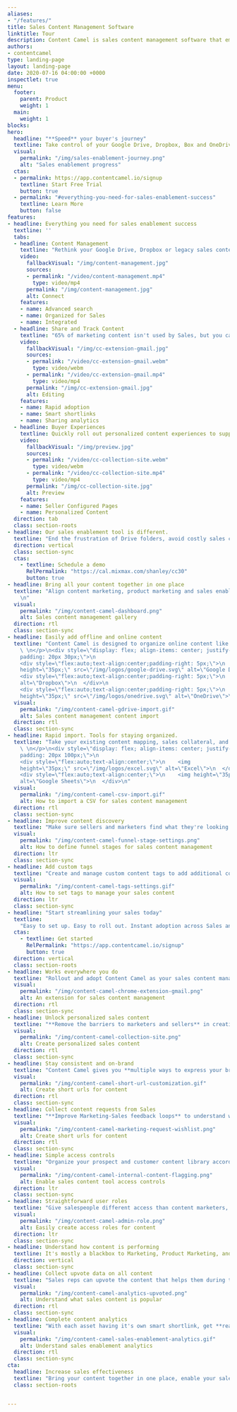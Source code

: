 ```yaml
---
aliases:
- "/features/"
title: Sales Content Management Software
linktitle: Tour
description: Content Camel is sales content management software that empowers sales reps with the right content to increase conversions to Closed Won. Take a Tour!
authors:
- contentcamel
type: landing-page
layout: landing-page
date: 2020-07-16 04:00:00 +0000
inspectlet: true
menu:
  footer:
    parent: Product
    weight: 1
  main:
    weight: 1
blocks: 
hero:
  headline: "**Speed** your buyer's journey"
  textline: Take control of your Google Drive, Dropbox, Box and OneDrive marketing and sales content. [Learn More](#everything-you-need-for-sales-enablement-success)
  visual:
    permalink: "/img/sales-enablement-journey.png"
    alt: "Sales enablement progress"
  ctas:
  - permalink: https://app.contentcamel.io/signup
    textline: Start Free Trial
    button: true
  - permalink: "#everything-you-need-for-sales-enablement-success"
    textline: Learn More
    button: false
features:
- headline: Everything you need for sales enablement success
  textline: ''
  tabs:
  - headline: Content Management
    textline: "Rethink your Google Drive, Dropbox or legacy sales content portal with easy to rollout and easy to adopt marketing and sales content management tools. Organize marketing collateral for sales success by setting funnel stages, content types, and tags.\n"
    video:
      fallbackVisual: "/img/content-management.jpg"
      sources:
      - permalink: "/video/content-management.mp4"
        type: video/mp4
      permalink: "/img/content-management.jpg"
      alt: Connect
    features:
    - name: Advanced search
    - name: Organized for Sales
    - name: Integrated
  - headline: Share and Track Content
    textline: "65% of marketing content isn't used by Sales, but you can avoid that with automatic short links, our sales content management Chrome extension, and intelligent search to deliver the right content at the right time to close more deals.      \n"
    video:
      fallbackVisual: "/img/cc-extension-gmail.jpg"
      sources:
      - permalink: "/video/cc-extension-gmail.webm"
        type: video/webm
      - permalink: "/video/cc-extension-gmail.mp4"
        type: video/mp4
      permalink: "/img/cc-extension-gmail.jpg"
      alt: Editing
    features:
    - name: Rapid adoption
    - name: Smart shortlinks
    - name: Sharing analytics
  - headline: Buyer Experiences
    textline: Quickly roll out personalized content experiences to support prospect and customer campaigns. Reduce your sales cycle by enabling buyer self-service. Drive more sales conversations with curated marketing collateral that enables sales to shared custom pages and track engagement in real time. 
    video:
      fallbackVisual: "/img/preview.jpg"
      sources:
      - permalink: "/video/cc-collection-site.webm"
        type: video/webm
      - permalink: "/video/cc-collection-site.mp4"
        type: video/mp4
      permalink: "/img/cc-collection-site.jpg"
      alt: Preview
    features:
    - name: Seller Configured Pages
    - name: Personalized Content
  direction: tab
  class: section-roots
- headline: Our sales enablement tool is different.
  textline: "End the frustration of Drive folders, avoid costly sales content management tools, and get organized for sales success. \n\n You'll see the results with **accelerated pipeline** and **higher buyer engagement**."
  direction: vertical
  class: section-sync
  ctas:
    - textline: Schedule a demo
      RelPermalink: "https://cal.mixmax.com/shanley/cc30"
      button: true
- headline: Bring all your content together in one place
  textline: "Align content marketing, product marketing and sales enablement by bringing all their assets together inside Content Camel. \n \nGive sales reps the eBooks, datasheets, white papers, blog posts, and videos they need to serve buyers and close deals faster.
    \n"
  visual:
    permalink: "/img/content-camel-dashboard.png"
    alt: Sales content management gallery
  direction: rtl
  class: section-sync
- headline: Easily add offline and online content
  textline: "Content Camel is designed to organize online content like blog posts and offline content like PDFs and spreadsheets. \n \nPick up where Google Drive, Box, Dropbox leave off by helping your sales organizations take advantage of top performing blog posts, industry articles, and marketing collateral organized by funnel stage and content type. \n \nBulk import or add assets individually from Google Drive, URLs, or via direct upload.
    \ \n</p>\n<div style=\"display: flex; align-items: center; justify-content: space-between;
    padding: 20px 30px;\">\n  
    <div style=\"flex:auto;text-align:center;padding-right: 5px;\">\n    <img
    height=\"35px;\" src=\"/img/logos/google-drive.svg\" alt=\"Google Drive\">\n  </div>\n  
    <div style=\"flex:auto;text-align:center;padding-right: 5px;\">\n    <img height=\"35px;\" src=\"/img/logos/dropbox.svg\"
    alt=\"Dropbox\">\n  </div>\n  
    <div style=\"flex:auto;text-align:center;padding-right: 5px;\">\n    <img
    height=\"35px;\" src=\"/img/logos/onedrive.svg\" alt=\"OneDrive\">\n  </div>\n</div><p>\n"
  visual:
    permalink: "/img/content-camel-gdrive-import.gif"
    alt: Sales content management content import
  direction: rtl
  class: section-sync
- headline: Rapid import. Tools for staying organized.
  textline: "Take your existing content mapping, sales collateral, and marketing collateral inventory spreadsheets and upload all assets into Content Camel together. \n\nOrganize assets with content funnel stages, content types, and content tags. 
    \ \n</p>\n<div style=\"display: flex; align-items: center; justify-content: space-between;
    padding: 20px 100px;\">\n  
    <div style=\"flex:auto;text-align:center;\">\n    <img
    height=\"35px;\" src=\"/img/logos/excel.svg\" alt=\"Excel\">\n  </div>\n  
    <div style=\"flex:auto;text-align:center;\">\n    <img height=\"35px;\" src=\"/img/logos/google-sheets.svg\"
    alt=\"Google Sheets\">\n  </div>\n"
  visual:
    permalink: "/img/content-camel-csv-import.gif"
    alt: How to import a CSV for sales content management
  direction: rtl
  class: section-sync
- headline: Improve content discovery
  textline: "Make sure sellers and marketers find what they're looking for every time by easily mapping your content to funnel stages, content types (like eBooks, battlecards, blog posts), and tags. \n\n By assigning funnel stages and asset types, you'll know what content is getting stale and what content drives the most enagement across prospects and customers."
  visual:
    permalink: "/img/content-camel-funnel-stage-settings.png"
    alt: How to define funnel stages for sales content management
  direction: ltr
  class: section-sync
- headline: Add custom tags
  textline: "Create and manage custom content tags to add additional context to content assets. \n\n Identify and filter assets by campaign, vertical, industry, and persona. Use tags to flag assets that need to be updated.\n\n Then, go beyond tags to add positioning statements and user-facing information for each asset as you refine your sales plays."
  visual:
    permalink: "/img/content-camel-tags-settings.gif"
    alt: How to set tags to manage your sales content
  direction: ltr
  class: section-sync
- headline: "Start streamlining your sales today"
  textline: 
    "Easy to set up. Easy to roll out. Instant adoption across Sales and Marketing. Discover how Content Camel can help you drive more value from your content and close deals faster.\n\n"
  ctas:
    - textline: Get started
      RelPermalink: "https://app.contentcamel.io/signup"
      button: true
  direction: vertical
  class: section-roots
- headline: Works everywhere you do
  textline: "Rollout and adopt Content Camel as your sales content management tool right now whether your team is 5, 50, or 500. \n\nOur Chrome extension allows your team to access all the content that admins set up and categorize. Filter by your favorites and see what's been voted up by others. \n\nMore than just the best content search, find, and sharing capabilities, our extension **improves Sales and Marketing communication** with the ability to add wished-for content."
  visual:
    permalink: "/img/content-camel-chrome-extension-gmail.png"
    alt: An extension for sales content management
  direction: rtl
  class: section-sync
- headline: Unlock personalized sales content
  textline: "**Remove the barriers to marketers and sellers** in creating custom, personalized pages of marketing and sales collateral with collections and sites in Content Camel. \n\nQuickly curate existing and new assets and publish as pages complete with your branded domain and style settings. \n\nThe future of Sales is **personalized content and one-to-one messaging**, and Content Camel makes it super simple to **speed your buyers' evalutation process**."
  visual:
    permalink: "/img/content-camel-collection-site.png"
    alt: Create personalized sales content
  direction: rtl
  class: section-sync
- headline: Stay consistent and on-brand
  textline: "Content Camel gives you **multiple ways to express your brand and stay consistent in your sales process**.\n\nConfigure custom short URLs for individual assets, [set up your own custom domain for all assets](https://learn.contentcamel.io/tutorial/how-to-set-up-a-custom-domain/), and simply set your brand colors and logo for personalize content experience pages."
  visual:
    permalink: "/img/content-camel-short-url-customization.gif"
    alt: Create short urls for content
  direction: rtl
  class: section-sync
- headline: Collect content requests from Sales
  textline: "**Improve Marketing-Sales feedback loops** to understand what's working and what's need. \n\n**Sales reps can directly requests pieces of content that will help them close deals** through the Wishlist functionality inside Content Camel. Sellers can upvote wishes to **increase signal on what's needed**, and marketers can provide feedback on what's in progress."
  visual:
    permalink: "/img/content-camel-marketing-request-wishlist.png"
    alt: Create short urls for content
  direction: rtl
  class: section-sync
- headline: Simple access controls
  textline: "Organize your prospect and customer content library according to your sales cycle and company's sales process. \n\nSome solutions are only designed for sharing content, but **Content Camel offers internal vs external content flagging**, so you can confidently add sales decks, battlecards, price lists, and other internal content that shouldn't be directly shared. \n\nKeep all your sales training and sales plays in one place -- in one solution and right next to marketing collateral critical to advancing your sales process."
  visual:
    permalink: "/img/content-camel-internal-content-flagging.png"
    alt: Enable sales content tool access controls
  direction: ltr
  class: section-sync
- headline: Straightforward user roles
  textline: "Give salespeople different access than content marketers, product marketers and sales enablement team members to control who can add assets and control branding and who has access rights. \n\nEmpowers sellers to build their own content pages for personalized selling while remaining consistent and on-brand."
  visual:
    permalink: "/img/content-camel-admin-role.png"
    alt: Easily create access roles for content
  direction: ltr
  class: section-sync
- headline: Understand how content is performing
  textline: It's mostly a blackbox to Marketing, Product Marketing, and Sales teams how their content is actually performing. Content Camel offers **realtime metrics and engagement insights**, so you can **get the most value from your content investment**.
  direction: vertical
  class: section-sync
- headline: Collect upvote data on all content
  textline: "Sales reps can upvote the content that helps them during their sales conversations, so you can double-down based on feedback. \n\nIn addition to reporting on upvotes, you can track real time stats for favorited content and also upvoted [content wishes](#collect-content-requests-from-sales)."
  visual:
    permalink: "/img/content-camel-analytics-upvoted.png"
    alt: Understand what sales content is popular
  direction: rtl
  class: section-sync
- headline: Complete content analytics
  textline: "With each asset having it's own smart shortlink, get **real time share and view metrics**. Roll up **engagement numbers by content type and funnel stage**. Quickly build your own views and **export reports** for proving the value of your sales collateral.\n\n**Understand what content needs refreshing** and perform detailed **content audits without the headaches** of outdated monster spreadsheets."
  visual:
    permalink: "/img/content-camel-sales-enablement-analytics.gif"
    alt: Understand sales enablement analytics
  direction: rtl
  class: section-sync
cta:
  headline: Increase sales effectiveness
  textline: "Bring your content together in one place, enable your sales team to have better conversations with prospects, increase Marketing-Sales communication, and prove the impact of content marketing.\n\n**Close more deals.**"
  class: section-roots


---
```

